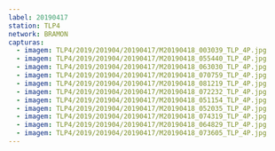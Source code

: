 ```yaml
---
label: 20190417
station: TLP4
network: BRAMON
capturas:
  - imagem: TLP4/2019/201904/20190417/M20190418_003039_TLP_4P.jpg
  - imagem: TLP4/2019/201904/20190417/M20190418_055440_TLP_4P.jpg
  - imagem: TLP4/2019/201904/20190417/M20190418_063030_TLP_4P.jpg
  - imagem: TLP4/2019/201904/20190417/M20190418_070759_TLP_4P.jpg
  - imagem: TLP4/2019/201904/20190417/M20190418_081219_TLP_4P.jpg
  - imagem: TLP4/2019/201904/20190417/M20190418_072232_TLP_4P.jpg
  - imagem: TLP4/2019/201904/20190417/M20190418_051154_TLP_4P.jpg
  - imagem: TLP4/2019/201904/20190417/M20190418_052035_TLP_4P.jpg
  - imagem: TLP4/2019/201904/20190417/M20190418_074319_TLP_4P.jpg
  - imagem: TLP4/2019/201904/20190417/M20190418_064829_TLP_4P.jpg
  - imagem: TLP4/2019/201904/20190417/M20190418_073605_TLP_4P.jpg
---
```

